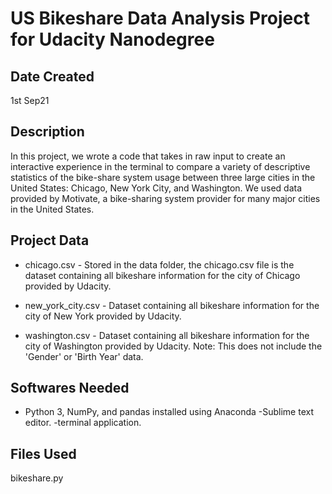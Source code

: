 # US Bikeshare Data Analysis Project for Udacity Nanodegree
## Date Created
1st Sep21

## Description
In this project, we wrote a code that takes in raw input to create an interactive experience in the terminal to compare a variety of descriptive statistics of the bike-share system usage between three large cities in the United States: Chicago, New York City, and Washington. We used data provided by Motivate, a bike-sharing system provider for many major cities in the United States.

## Project Data
- chicago.csv - Stored in the data folder, the chicago.csv file is the dataset containing all bikeshare information for the city of Chicago provided by Udacity.

- new_york_city.csv - Dataset containing all bikeshare information for the city of New York provided by Udacity.

- washington.csv - Dataset containing all bikeshare information for the city of Washington provided by Udacity. Note: This does not include the 'Gender' or 'Birth Year' data.

## Softwares Needed
- Python 3, NumPy, and pandas installed using Anaconda -Sublime text editor. -terminal application.

## Files Used
bikeshare.py


